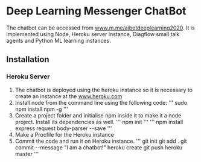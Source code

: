 # Deep Learning Messenger ChatBot

The chatbot can be accessed from www.m.me/aibotdeeplearning2020. It is implemented using Node, Heroku server instance, Diagflow small talk agents and Python ML learning instances. 

## Installation

### Heroku Server
1. The chatbot is deployed using the heroku instance so it is necessary to create an instance at the www.heroku.com
2. Install node from the command line using the following code:
'''
sudo npm install npm -g
'''
3. Create a project folder and initialise npm inside it to make it a node project. Install its dependencies as well.
'''
npm init
'''
'''
npm install express request body-parser --save
'''
4. Make a Procfile for the Heroku instance
5. Commit the code and run it on Heroku instance.
'''
git init
git add .
git commit --message "I am a chatbot!"
heroku create
git push heroku master
'''

